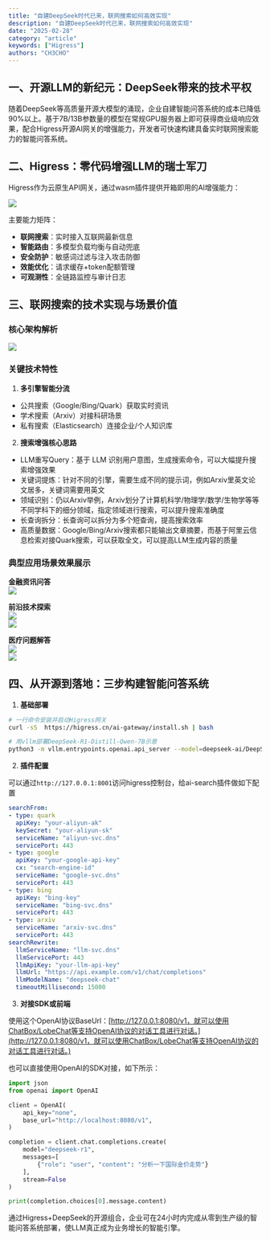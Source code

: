 ```yaml
---
title: "自建DeepSeek时代已来，联网搜索如何高效实现"
description: "自建DeepSeek时代已来，联网搜索如何高效实现"
date: "2025-02-28"
category: "article"
keywords: ["Higress"]
authors: "CH3CHO"
---
```


## 一、开源LLM的新纪元：DeepSeek带来的技术平权
随着DeepSeek等高质量开源大模型的涌现，企业自建智能问答系统的成本已降低90%以上。基于7B/13B参数量的模型在常规GPU服务器上即可获得商业级响应效果，配合Higress开源AI网关的增强能力，开发者可快速构建具备实时联网搜索能力的智能问答系统。

## 二、Higress：零代码增强LLM的瑞士军刀
Higress作为云原生API网关，通过wasm插件提供开箱即用的AI增强能力：

![](https://intranetproxy.alipay.com/skylark/lark/0/2025/png/169256735/1740731679512-3a3f353f-2ec5-4c25-9186-91249a5c4246.png)

主要能力矩阵：

+ **联网搜索**：实时接入互联网最新信息
+ **智能路由**：多模型负载均衡与自动兜底
+ **安全防护**：敏感词过滤与注入攻击防御
+ **效能优化**：请求缓存+token配额管理
+ **可观测性**：全链路监控与审计日志

## 三、联网搜索的技术实现与场景价值
### 核心架构解析
![](https://intranetproxy.alipay.com/skylark/lark/0/2025/png/169256735/1740731678781-90dc752a-53f7-4f0a-9c6e-91371851bd57.png)

### 关键技术特性
1. **多引擎智能分流**
+ 公共搜索（Google/Bing/Quark）获取实时资讯
+ 学术搜索（Arxiv）对接科研场景
+ 私有搜索（Elasticsearch）连接企业/个人知识库
2. **搜索增强核心思路**
+ LLM重写Query：基于 LLM 识别用户意图，生成搜索命令，可以大幅提升搜索增强效果
+ 关键词提炼：针对不同的引擎，需要生成不同的提示词，例如Arxiv里英文论文居多，关键词需要用英文
+ 领域识别：仍以Arxiv举例，Arxiv划分了计算机科学/物理学/数学/生物学等等不同学科下的细分领域，指定领域进行搜索，可以提升搜索准确度
+ 长查询拆分：长查询可以拆分为多个短查询，提高搜索效率
+ 高质量数据：Google/Bing/Arxiv搜索都只能输出文章摘要，而基于阿里云信息检索对接Quark搜索，可以获取全文，可以提高LLM生成内容的质量

### 典型应用场景效果展示
**金融资讯问答**  
![](https://intranetproxy.alipay.com/skylark/lark/0/2025/png/169256735/1740731678177-463f24d2-a4dd-441c-9dca-5ed30a872f34.png)

**前沿技术探索**  
![](https://intranetproxy.alipay.com/skylark/lark/0/2025/png/169256735/1740731678748-089cf5d5-dd11-489f-a572-955b279abaae.png)  
![](https://intranetproxy.alipay.com/skylark/lark/0/2025/png/169256735/1740731679403-e6c6633c-0f2d-4804-9e4d-e0fd0069a8d5.png)

**医疗问题解答**  
![](https://intranetproxy.alipay.com/skylark/lark/0/2025/png/169256735/1740731680252-14446224-a46e-4c7c-a5aa-ac380d0ea732.png)  
![](https://intranetproxy.alipay.com/skylark/lark/0/2025/png/169256735/1740731680454-b2dca335-86e5-472a-acc0-cbab54fd321b.png)

## 四、从开源到落地：三步构建智能问答系统
1. **基础部署**

```bash
# 一行命令安装并启动Higress网关
curl -sS  https://higress.cn/ai-gateway/install.sh | bash

# 用vllm部署DeepSeek-R1-Distill-Qwen-7B示意
python3 -m vllm.entrypoints.openai.api_server --model=deepseek-ai/DeepSeek-R1-Distill-Qwen-7B --dtype=half --tensor-parallel-size=4 --enforce-eager
```

2. **插件配置**

可以通过`http://127.0.0.1:8001`访问higress控制台，给ai-search插件做如下配置

```yaml
searchFrom:
- type: quark
  apiKey: "your-aliyun-ak"
  keySecret: "your-aliyun-sk"
  serviceName: "aliyun-svc.dns"
  servicePort: 443
- type: google
  apiKey: "your-google-api-key"
  cx: "search-engine-id"
  serviceName: "google-svc.dns"
  servicePort: 443
- type: bing
  apiKey: "bing-key"
  serviceName: "bing-svc.dns"
  servicePort: 443
- type: arxiv
  serviceName: "arxiv-svc.dns" 
  servicePort: 443
searchRewrite:
  llmServiceName: "llm-svc.dns"
  llmServicePort: 443
  llmApiKey: "your-llm-api-key"
  llmUrl: "https://api.example.com/v1/chat/completions"
  llmModelName: "deepseek-chat"
  timeoutMillisecond: 15000
```

3. **对接SDK或前端**

使用这个OpenAI协议BaseUrl：[http://127.0.0.1:8080/v1，就可以使用ChatBox/LobeChat等支持OpenAI协议的对话工具进行对话。](http://127.0.0.1:8080/v1，就可以使用ChatBox/LobeChat等支持OpenAI协议的对话工具进行对话。)

也可以直接使用OpenAI的SDK对接，如下所示：

```python
import json
from openai import OpenAI

client = OpenAI(
    api_key="none",
    base_url="http://localhost:8080/v1",
)

completion = client.chat.completions.create(
    model="deepseek-r1",
    messages=[
        {"role": "user", "content": "分析一下国际金价走势"}
    ],
    stream=False
)

print(completion.choices[0].message.content)
```

通过Higress+DeepSeek的开源组合，企业可在24小时内完成从零到生产级的智能问答系统部署，使LLM真正成为业务增长的智能引擎。


